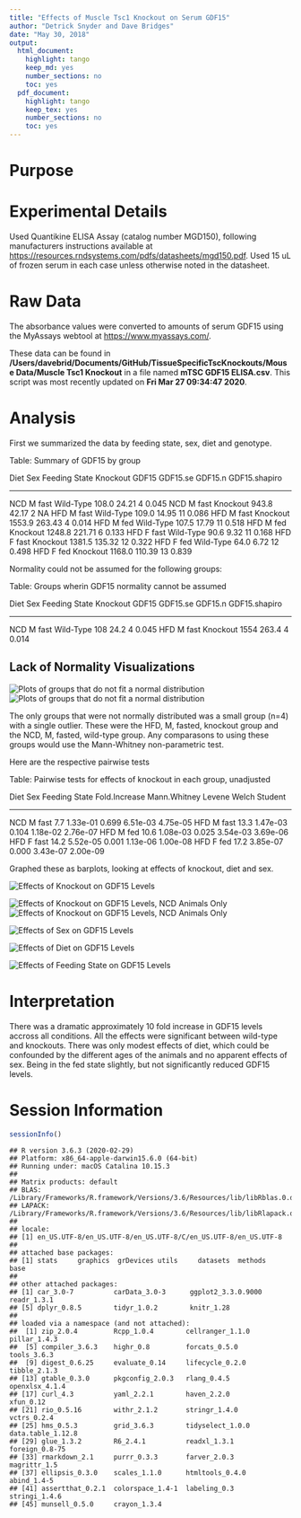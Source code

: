 ```yaml
---
title: "Effects of Muscle Tsc1 Knockout on Serum GDF15"
author: "Detrick Snyder and Dave Bridges"
date: "May 30, 2018"
output:
  html_document:
    highlight: tango
    keep_md: yes
    number_sections: no
    toc: yes
  pdf_document:
    highlight: tango
    keep_tex: yes
    number_sections: no
    toc: yes
---
```




# Purpose

# Experimental Details

Used Quantikine ELISA Assay (catalog number MGD150), following manufacturers instructions available at https://resources.rndsystems.com/pdfs/datasheets/mgd150.pdf.  Used 15 uL of frozen serum in each case unless otherwise noted in the datasheet.

# Raw Data

The absorbance values were converted to amounts of serum GDF15 using the MyAssays webtool at https://www.myassays.com/.  



These data can be found in **/Users/davebrid/Documents/GitHub/TissueSpecificTscKnockouts/Mouse Data/Muscle Tsc1 Knockout** in a file named **mTSC GDF15 ELISA.csv**.  This script was most recently updated on **Fri Mar 27 09:34:47 2020**.

# Analysis

First we summarized the data by feeding state, sex, diet and genotype.


Table: Summary of GDF15 by group

Diet   Sex   Feeding State   Knockout      GDF15   GDF15.se   GDF15.n   GDF15.shapiro
-----  ----  --------------  ----------  -------  ---------  --------  --------------
NCD    M     fast            Wild-Type     108.0      24.21         4           0.045
NCD    M     fast            Knockout      943.8      42.17         2              NA
HFD    M     fast            Wild-Type     109.0      14.95        11           0.086
HFD    M     fast            Knockout     1553.9     263.43         4           0.014
HFD    M     fed             Wild-Type     107.5      17.79        11           0.518
HFD    M     fed             Knockout     1248.8     221.71         6           0.133
HFD    F     fast            Wild-Type      90.6       9.32        11           0.168
HFD    F     fast            Knockout     1381.5     135.32        12           0.322
HFD    F     fed             Wild-Type      64.0       6.72        12           0.498
HFD    F     fed             Knockout     1168.0     110.39        13           0.839

Normality could not be assumed for the following groups:


Table: Groups wherin GDF15 normality cannot be assumed

Diet   Sex   Feeding State   Knockout     GDF15   GDF15.se   GDF15.n   GDF15.shapiro
-----  ----  --------------  ----------  ------  ---------  --------  --------------
NCD    M     fast            Wild-Type      108       24.2         4           0.045
HFD    M     fast            Knockout      1554      263.4         4           0.014

## Lack of Normality Visualizations

![Plots of groups that do not fit a normal distribution](figures/normality-plot-1.png)![Plots of groups that do not fit a normal distribution](figures/normality-plot-2.png)

The only groups that were not normally distributed was a small group (n=4) with a single outlier.  These were the HFD, M, fasted, knockout group and the NCD, M, fasted, wild-type group.  Any comparasons to using these groups would use the Mann-Whitney non-parametric test.

Here are the respective pairwise tests


Table: Pairwise tests for effects of knockout in each group, unadjusted

Diet   Sex   Feeding State    Fold.Increase   Mann.Whitney   Levene      Welch    Student
-----  ----  --------------  --------------  -------------  -------  ---------  ---------
NCD    M     fast                       7.7       1.33e-01    0.699   6.51e-03   4.75e-05
HFD    M     fast                      13.3       1.47e-03    0.104   1.18e-02   2.76e-07
HFD    M     fed                       10.6       1.08e-03    0.025   3.54e-03   3.69e-06
HFD    F     fast                      14.2       5.52e-05    0.001   1.13e-06   1.00e-08
HFD    F     fed                       17.2       3.85e-07    0.000   3.43e-07   2.00e-09

Graphed these as barplots, looking at effects of knockout, diet and sex.

![Effects of Knockout on GDF15 Levels](figures/gdf15-barplot-knockout-1.png)



![Effects of Knockout on GDF15 Levels, NCD Animals Only](figures/gdf15-barplot-knockout-ncd-1.png)![Effects of Knockout on GDF15 Levels, NCD Animals Only](figures/gdf15-barplot-knockout-ncd-2.png)
    
    

![Effects of Sex on GDF15 Levels](figures/gdf15-barplot-sex-1.png)

![Effects of Diet on GDF15 Levels](figures/gdf15-barplot-diet-1.png)

![Effects of Feeding State on GDF15 Levels](figures/gdf15-barplot-fast-1.png)

# Interpretation

There was a dramatic approximately 10 fold increase in GDF15 levels accross all conditions.  All the effects were significant between wild-type and knockouts.  There was only modest effects of diet, which could be confounded by the different ages of the animals and no apparent effects of sex.  Being in the fed state slightly, but not significantly reduced GDF15 levels.

# Session Information


```r
sessionInfo()
```

```
## R version 3.6.3 (2020-02-29)
## Platform: x86_64-apple-darwin15.6.0 (64-bit)
## Running under: macOS Catalina 10.15.3
## 
## Matrix products: default
## BLAS:   /Library/Frameworks/R.framework/Versions/3.6/Resources/lib/libRblas.0.dylib
## LAPACK: /Library/Frameworks/R.framework/Versions/3.6/Resources/lib/libRlapack.dylib
## 
## locale:
## [1] en_US.UTF-8/en_US.UTF-8/en_US.UTF-8/C/en_US.UTF-8/en_US.UTF-8
## 
## attached base packages:
## [1] stats     graphics  grDevices utils     datasets  methods   base     
## 
## other attached packages:
## [1] car_3.0-7          carData_3.0-3      ggplot2_3.3.0.9000 readr_1.3.1       
## [5] dplyr_0.8.5        tidyr_1.0.2        knitr_1.28        
## 
## loaded via a namespace (and not attached):
##  [1] zip_2.0.4         Rcpp_1.0.4        cellranger_1.1.0  pillar_1.4.3     
##  [5] compiler_3.6.3    highr_0.8         forcats_0.5.0     tools_3.6.3      
##  [9] digest_0.6.25     evaluate_0.14     lifecycle_0.2.0   tibble_2.1.3     
## [13] gtable_0.3.0      pkgconfig_2.0.3   rlang_0.4.5       openxlsx_4.1.4   
## [17] curl_4.3          yaml_2.2.1        haven_2.2.0       xfun_0.12        
## [21] rio_0.5.16        withr_2.1.2       stringr_1.4.0     vctrs_0.2.4      
## [25] hms_0.5.3         grid_3.6.3        tidyselect_1.0.0  data.table_1.12.8
## [29] glue_1.3.2        R6_2.4.1          readxl_1.3.1      foreign_0.8-75   
## [33] rmarkdown_2.1     purrr_0.3.3       farver_2.0.3      magrittr_1.5     
## [37] ellipsis_0.3.0    scales_1.1.0      htmltools_0.4.0   abind_1.4-5      
## [41] assertthat_0.2.1  colorspace_1.4-1  labeling_0.3      stringi_1.4.6    
## [45] munsell_0.5.0     crayon_1.3.4
```
